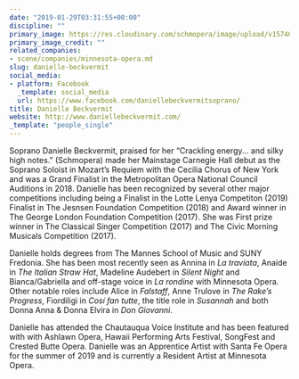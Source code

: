 ```yaml
---
date: "2019-01-29T03:31:55+00:00"
discipline: ""
primary_image: https://res.cloudinary.com/schmopera/image/upload/v1574050670/media/2019/11/DanielleBeckvermit_qnccur.jpg
primary_image_credit: ""
related_companies:
- scene/companies/minnesota-opera.md
slug: danielle-beckvermit
social_media:
- platform: Facebook
  _template: social_media
  url: https://www.facebook.com/daniellebeckvermitsoprano/
title: Danielle Beckvermit
website: http://www.daniellebeckvermit.com/
_template: "people_single"
---
```

Soprano Danielle Beckvermit, praised for her “Crackling energy... and silky high notes.” (Schmopera) made her Mainstage Carnegie Hall debut as the Soprano Soloist in Mozart’s Requiem with the Cecilia Chorus of New York and was a Grand Finalist in the Metropolitan Opera National Council Auditions in 2018. Danielle has been recognized by several other major competitions including being a Finalist in the Lotte Lenya Competiton (2019) Finalist in The Jesnsen Foundation Competition (2018) and Award winner in The George London Foundation Competition (2017). She was First prize winner in The Classical Singer Competition (2017) and The Civic Morning Musicals Competition (2017). 

Danielle holds degrees from The Mannes School of Music and SUNY Fredonia. She has been most recently seen as Annina in _La traviata_, Anaide in _The Italian Straw Hat_, Madeline Audebert in _Silent Night_ and Bianca/Gabriella and off-stage voice in _La rondine_ with Minnesota Opera. Other notable roles include Alice in _Falstaff_, Anne Trulove in _The Rake’s Progress_, Fiordiligi in _Cosí fan tutte_, the title role in _Susannah_ and both Donna Anna & Donna Elvira in _Don Giovanni_. 

Danielle has attended the Chautauqua Voice Institute and has been featured with with Ashlawn Opera, Hawaii Performing Arts Festival, SongFest and Crested Butte Opera. Danielle was an Apprentice Artist with Santa Fe Opera for the summer of 2019 and is currently a Resident Artist at Minnesota Opera.